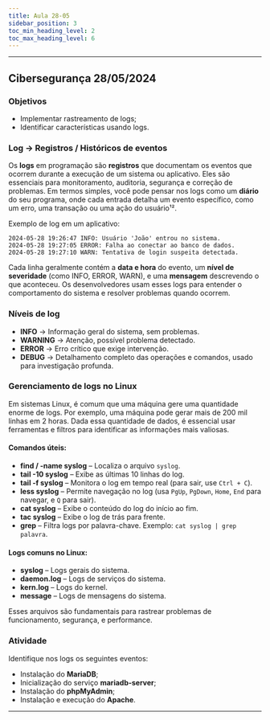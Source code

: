 ```yaml
---
title: Aula 28-05
sidebar_position: 3
toc_min_heading_level: 2 
toc_max_heading_level: 6
---
```


---

## Cibersegurança 28/05/2024

### Objetivos
* Implementar rastreamento de logs;
* Identificar características usando logs.

### Log -> Registros / Históricos de eventos

Os **logs** em programação são **registros** que documentam os eventos que ocorrem durante a execução de um sistema ou aplicativo. Eles são essenciais para monitoramento, auditoria, segurança e correção de problemas. Em termos simples, você pode pensar nos logs como um **diário** do seu programa, onde cada entrada detalha um evento específico, como um erro, uma transação ou uma ação do usuário¹².

Exemplo de log em um aplicativo:

```plaintext
2024-05-28 19:26:47 INFO: Usuário 'João' entrou no sistema.
2024-05-28 19:27:05 ERROR: Falha ao conectar ao banco de dados.
2024-05-28 19:27:10 WARN: Tentativa de login suspeita detectada.
```

Cada linha geralmente contém a **data e hora** do evento, um **nível de severidade** (como INFO, ERROR, WARN), e uma **mensagem** descrevendo o que aconteceu. Os desenvolvedores usam esses logs para entender o comportamento do sistema e resolver problemas quando ocorrem.

### Níveis de log
* **INFO** -> Informação geral do sistema, sem problemas.
* **WARNING** -> Atenção, possível problema detectado.
* **ERROR** -> Erro crítico que exige intervenção.
* **DEBUG** -> Detalhamento completo das operações e comandos, usado para investigação profunda.

### Gerenciamento de logs no Linux
Em sistemas Linux, é comum que uma máquina gere uma quantidade enorme de logs. Por exemplo, uma máquina pode gerar mais de 200 mil linhas em 2 horas. Dada essa quantidade de dados, é essencial usar ferramentas e filtros para identificar as informações mais valiosas.

#### Comandos úteis:
* **find / -name syslog** – Localiza o arquivo `syslog`.
* **tail -10 syslog** – Exibe as últimas 10 linhas do log.
* **tail -f syslog** – Monitora o log em tempo real (para sair, use `Ctrl + C`).
* **less syslog** – Permite navegação no log (usa `PgUp`, `PgDown`, `Home`, `End` para navegar, e `Q` para sair).
* **cat syslog** – Exibe o conteúdo do log do início ao fim.
* **tac syslog** – Exibe o log de trás para frente.
* **grep** – Filtra logs por palavra-chave. Exemplo: `cat syslog | grep palavra`.

#### Logs comuns no Linux:
* **syslog** – Logs gerais do sistema.
* **daemon.log** – Logs de serviços do sistema.
* **kern.log** – Logs do kernel.
* **message** – Logs de mensagens do sistema.

Esses arquivos são fundamentais para rastrear problemas de funcionamento, segurança, e performance.

### Atividade
Identifique nos logs os seguintes eventos:
* Instalação do **MariaDB**;
* Inicialização do serviço **mariadb-server**;
* Instalação do **phpMyAdmin**;
* Instalação e execução do **Apache**.

---

